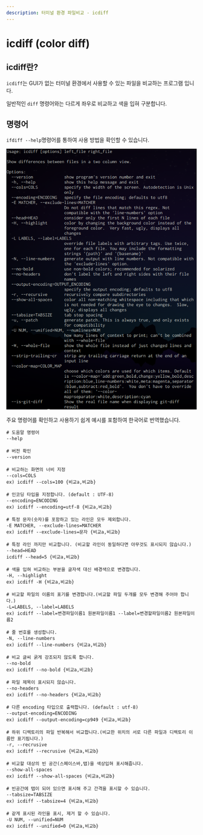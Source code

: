 ```yaml
---
description: 터미널 환경 파일비교 - icdiff
---
```


# icdiff (color diff)

## icdiff란? <a href="#id-icdiff-icdiff" id="id-icdiff-icdiff"></a>

`icdiff`는 GUI가 없는 터미널 환경에서 사용할 수 있는 파일을 비교하는 프로그램 입니다.

일반적인 `diff` 명령어와는 다르게 좌우로 비교하고 색을 입혀 구분합니다.

## 명령어

`ifdiff --help`명령어를 통하여 사용 방법을 확인할 수 있습니다.

<div align="left">

<img src="../../.gitbook/assets/icdiff-01.png" alt="">

</div>

주요 명령어를 확인하고 사용하기 쉽게 예시를 포함하여 한국어로 번역했습니다.

```
# 도움말 명령어
--help

# 버전 확인
--version

# 비교하는 화면의 너비 지정
--cols=COLS
ex) icdiff --cols=100 {비교a,비교b}

# 인코딩 타입을 지정합니다. (default : UTF-8)
--encoding=ENCODING
ex) icdiff --encoding=utf-8 {비교a,비교b}

# 특정 문자(숫자)를 포함하고 있는 라인은 모두 제외합니다.
-E MATCHER, --exclude-lines=MATCHER
ex) icdiff --exclude-lines=문자 {비교a,비교b}

# 특정 라인 까지만 비교합니다. (비교할 라인이 동일하다면 아무것도 표시되지 않습니다.)
--head=HEAD
icdiff --head=5 {비교a,비교b}

# 색을 입혀 비교하는 부분을 글자색 대신 배경색으로 변경합니다.
-H, --highlight
ex) icdiff -H {비교a,비교b}

# 비교할 파일의 이름의 표기를 변경합니다.(비교할 파일 두개를 모두 변경해 주어야 합니다.)
-L=LABELS, --label=LABELS
ex) icdiff --label=변경파일이름1 원본파일이름1 --label=변경할파일이름2 원본파일이름2

# 줄 번호를 생성합니다.
-N, --line-numbers
ex) icdiff --line-numbers {비교a,비교b}

# 비교 글씨 굵게 강조되지 않도록 합니다.
--no-bold
ex) icdiff --no-bold {비교a,비교b}

# 파일 제목이 표시되지 않습니다.
--no-headers
ex) icdiff --no-headers {비교a,비교b}

# 다른 encoding 타입으로 출력합니다. (default : utf-8)
--output-encoding=ENCODING
ex) icdiff --output-encoding=cp949 {비교a,비교b}

# 하위 디렉토리의 파일 반복해서 비교합니다.(비교한 위치의 서로 다른 파일과 디렉토리 이름만 표기됩니다.)
-r, --recrusive
ex) icdiff --recrusive {비교a,비교b}

# 비교할 대상의 빈 공간(스페이스바,탭)을 색상입혀 표시해줍니다.
--show-all-spaces
ex) icdiff --show-all-spaces {비교a,비교b}

# 빈공간에 탭이 되어 있으면 표시해 주고 간격을 표시할 수 있습니다.
--tabsize=TABSIZE
ex) icdiff --tabsize=4 {비교a,비교b}

# 같게 표시된 라인을 표시, 제거 할 수 있습니다.
-U NUM, --unified=NUM
ex) icdiff --unified=0 {비교a,비교b}
```
